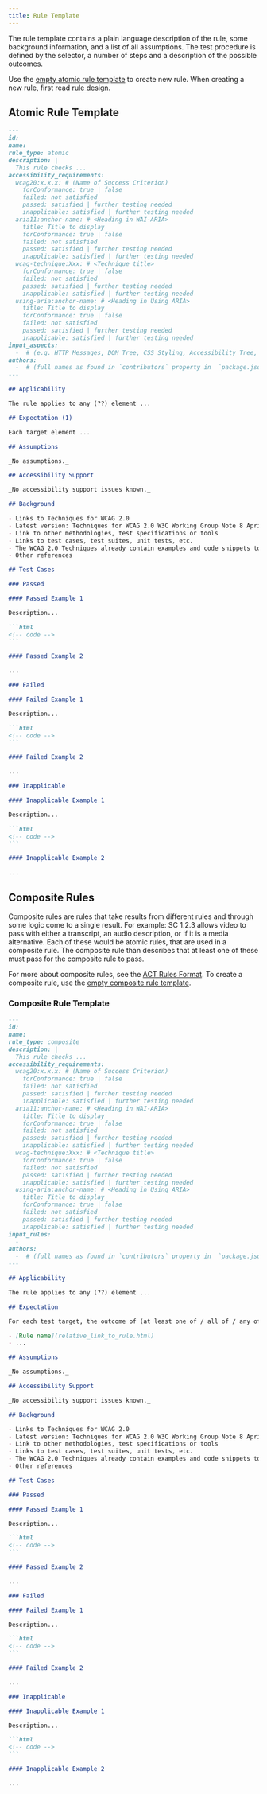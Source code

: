 ```yaml
---
title: Rule Template
---
```


The rule template contains a plain language description of the rule, some background information, and a list of all assumptions. The test procedure is defined by the selector, a number of steps and a description of the possible outcomes.

Use the [empty atomic rule template](https://raw.githubusercontent.com/act-rules/act-rules.github.io/develop/pages/design/atomic-template-empty.md) to create new rule. When creating a new rule, first read [rule design](/pages/design/rule-design/).

## Atomic Rule Template

````md
---
id:
name:
rule_type: atomic
description: |
  This rule checks ...
accessibility_requirements:
  wcag20:x.x.x: # (Name of Success Criterion)
    forConformance: true | false
    failed: not satisfied
    passed: satisfied | further testing needed
    inapplicable: satisfied | further testing needed
  aria11:anchor-name: # <Heading in WAI-ARIA>
    title: Title to display
    forConformance: true | false
    failed: not satisfied
    passed: satisfied | further testing needed
    inapplicable: satisfied | further testing needed
  wcag-technique:Xxx: # <Technique title>
    forConformance: true | false
    failed: not satisfied
    passed: satisfied | further testing needed
    inapplicable: satisfied | further testing needed
  using-aria:anchor-name: # <Heading in Using ARIA>
    title: Title to display
    forConformance: true | false
    failed: not satisfied
    passed: satisfied | further testing needed
    inapplicable: satisfied | further testing needed
input_aspects:
  -  # (e.g. HTTP Messages, DOM Tree, CSS Styling, Accessibility Tree, Language, etc.,)
authors:
  -  # (full names as found in `contributors` property in  `package.json` - if not yet listed, please have authors added to the list)
---

## Applicability

The rule applies to any (??) element ...

## Expectation (1)

Each target element ...

## Assumptions

_No assumptions._

## Accessibility Support

_No accessibility support issues known._

## Background

- Links to Techniques for WCAG 2.0
- Latest version: Techniques for WCAG 2.0 W3C Working Group Note 8 April 2014
- Link to other methodologies, test specifications or tools
- Links to test cases, test suites, unit tests, etc.
- The WCAG 2.0 Techniques already contain examples and code snippets to illustrate which content passes or fails the test. Whenever possible WCAG-ACT-RULES-CG refers to those. Another source for test cases is the W3C Before and After Demonstration.
- Other references

## Test Cases

### Passed

#### Passed Example 1

Description...

```html
<!-- code -->
```

#### Passed Example 2

...

### Failed

#### Failed Example 1

Description...

```html
<!-- code -->
```

#### Failed Example 2

...

### Inapplicable

#### Inapplicable Example 1

Description...

```html
<!-- code -->
```

#### Inapplicable Example 2

...
````

## Composite Rules

Composite rules are rules that take results from different rules and through some logic come to a single result. For example: SC 1.2.3 allows video to pass with either a transcript, an audio description, or if it is a media alternative. Each of these would be atomic rules, that are used in a composite rule. The composite rule than describes that at least one of these must pass for the composite rule to pass.

For more about composite rules, see the [ACT Rules Format](https://www.w3.org/TR/act-rules-format/#composed-rules). To create a composite rule, use the [empty composite rule template](https://raw.githubusercontent.com/act-rules/act-rules.github.io/develop/pages/design/composite-template-empty.md).

### Composite Rule Template

````md
---
id:
name:
rule_type: composite
description: |
  This rule checks ...
accessibility_requirements:
  wcag20:x.x.x: # (Name of Success Criterion)
    forConformance: true | false
    failed: not satisfied
    passed: satisfied | further testing needed
    inapplicable: satisfied | further testing needed
  aria11:anchor-name: # <Heading in WAI-ARIA>
    title: Title to display
    forConformance: true | false
    failed: not satisfied
    passed: satisfied | further testing needed
    inapplicable: satisfied | further testing needed
  wcag-technique:Xxx: # <Technique title>
    forConformance: true | false
    failed: not satisfied
    passed: satisfied | further testing needed
    inapplicable: satisfied | further testing needed
  using-aria:anchor-name: # <Heading in Using ARIA>
    title: Title to display
    forConformance: true | false
    failed: not satisfied
    passed: satisfied | further testing needed
    inapplicable: satisfied | further testing needed
input_rules:
  -
authors:
  -  # (full names as found in `contributors` property in  `package.json` - if not yet listed, please have authors added to the list)
---

## Applicability

The rule applies to any (??) element ...

## Expectation

For each test target, the outcome of (at least one of / all of / any of etc.) the following rules is (passed / failed / etc.):

- [Rule name](relative_link_to_rule.html)
- ...

## Assumptions

_No assumptions._

## Accessibility Support

_No accessibility support issues known._

## Background

- Links to Techniques for WCAG 2.0
- Latest version: Techniques for WCAG 2.0 W3C Working Group Note 8 April 2014
- Link to other methodologies, test specifications or tools
- Links to test cases, test suites, unit tests, etc.
- The WCAG 2.0 Techniques already contain examples and code snippets to illustrate which content passes or fails the test. Whenever possible WCAG-ACT-RULES-CG refers to those. Another source for test cases is the W3C Before and After Demonstration.
- Other references

## Test Cases

### Passed

#### Passed Example 1

Description...

```html
<!-- code -->
```

#### Passed Example 2

...

### Failed

#### Failed Example 1

Description...

```html
<!-- code -->
```

#### Failed Example 2

...

### Inapplicable

#### Inapplicable Example 1

Description...

```html
<!-- code -->
```

#### Inapplicable Example 2

...
````
